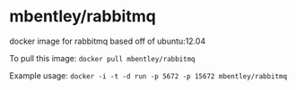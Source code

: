 mbentley/rabbitmq
==================

docker image for rabbitmq
based off of ubuntu:12.04

To pull this image:
`docker pull mbentley/rabbitmq`

Example usage:
`docker -i -t -d run -p 5672 -p 15672 mbentley/rabbitmq`
